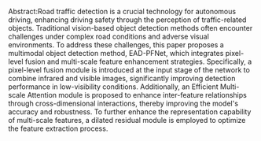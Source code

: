 Abstract:Road traffic detection is a crucial technology for autonomous driving, enhancing driving safety through the perception of traffic-related objects. Traditional vision-based object detection methods often encounter challenges under complex road conditions and adverse visual environments. To address these challenges, this paper proposes a multimodal object detection method, EAD-PFNet, which integrates pixel-level fusion and multi-scale feature enhancement strategies. Specifically, a pixel-level fusion module is introduced at the input stage of the network to combine infrared and visible images, significantly improving detection performance in low-visibility conditions. Additionally, an Efficient Multi-scale Attention module is proposed to enhance inter-feature relationships through cross-dimensional interactions, thereby improving the model's accuracy and robustness. To further enhance the representation capability of multi-scale features, a dilated residual module is employed to optimize the feature extraction process. 
